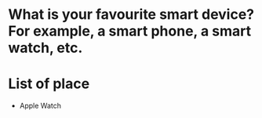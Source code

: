 # What is your favourite smart device? For example, a smart phone, a smart watch, etc.

# List of place
- Apple Watch